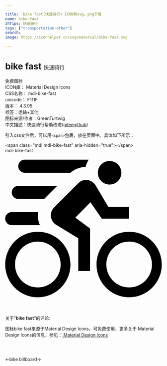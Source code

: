 ```yaml
---

title:  bike fast(快速骑行) ICON转svg、png下载
name: bike-fast
zhTips: 快速骑行
tags: ["transportation-other"]
search: 
image: https://iconhelper.cn/svg/material/bike-fast.svg

---
```


# bike fast  <small style="font-size: 60%;font-weight: 100">快速骑行</small>


<div class="detail-page">
<p>
<span><span class="badge-success badge">免费图标</span> </span>
<br/>
<span>
ICON库：
<span class="badge-secondary badge">Material Design Icons</span> 
</span>
<br/>
<span>
CSS名称：
<span class="badge-secondary badge">mdi-bike-fast</span> 
</span>
<br/>
<span>
unicode：
<span class="badge-secondary badge">F111F</span> 
<copy-btn content='F111F' btn-title=""></copy-btn>
<copy-btn :content='String.fromCodePoint(parseInt("F111F", 16))' btn-title="复制U"></copy-btn>
</span>
<br/>
<span>
版本：
<span class="badge-secondary badge">4.3.95</span> 
</span><br/><span>标签：<span class="badge-light badge"><router-link to="/tags/transportation-other.html">运输+其他</router-link></span></span>
<br/>
<span>图标来源/作者：<span class="badge-light badge">GreenTurtwig</span></span> 
<br/>
<span class="zh-detail">中文描述：<span class="badge-primary badge">快速骑行</span><span class="help-link"><span>帮助改进</span>(<a href="https://gitee.com/liuwave/icon-helper/edit/master/json/material/bike-fast.json" target="_blank" rel="noopener noreferrer">gitee</a><a href="https://github.com/liuwave/icon-helper/edit/master/json/material/bike-fast.json" target="_blank" rel="noopener noreferrer">github</a></span>)</span><br/>
</p>
</div>
<div class="alert alert-dark">
  <i class="mdi mdi-bike-fast mdi-48px"></i>
  <i class="mdi mdi-bike-fast mdi-36px"></i>
  <i class="mdi mdi-bike-fast mdi-24px"></i>
  <i class="mdi mdi-bike-fast mdi-18px"></i>
</div>
<div>
  <p>引入css文件后，可以用<code>&lt;span&gt;</code>包裹，放在页面中。具体如下所示：    
  </p>
  <div class="alert alert-primary" style="font-size: 14px">
    &lt;span class="mdi mdi-bike-fast" aria-hidden="true"&gt;&lt;/span&gt;
    <copy-btn content='<span class="mdi mdi-bike-fast" aria-hidden="true"></span>'></copy-btn>
  </div>
  <div class="alert alert-secondary">
    <i class="mdi mdi-bike-fast"
    style="font-size: 24px"
    aria-hidden="true"></i> mdi-bike-fast
    <copy-btn content="mdi-bike-fast" btn-title="复制图标名称"></copy-btn>
  </div>
</div>
<div id="svg" class="svg-wrap">
<svg xmlns="http://www.w3.org/2000/svg" viewBox="0 0 24 24"><path d="M16 1.2C15 1.2 14.2 2 14.2 3S15 4.8 16 4.8 17.8 4 17.8 3 17 1.2 16 1.2M12.4 4.1C11.93 4.1 11.5 4.29 11.2 4.6L7.5 8.29C7.19 8.6 7 9 7 9.5C7 10.13 7.33 10.66 7.85 10.97L11.2 13V18H13V11.5L10.75 9.85L13.07 7.5L14.8 10H19V8.2H15.8L13.86 4.93C13.57 4.43 13 4.1 12.4 4.1M10 3H3C2.45 3 2 2.55 2 2S2.45 1 3 1H12.79C12.58 1.34 12.41 1.71 12.32 2.11C11.46 2.13 10.65 2.45 10 3M5 12C2.24 12 0 14.24 0 17S2.24 22 5 22 10 19.76 10 17 7.76 12 5 12M5 20.5C3.07 20.5 1.5 18.93 1.5 17S3.07 13.5 5 13.5 8.5 15.07 8.5 17 6.93 20.5 5 20.5M19 12C16.24 12 14 14.24 14 17S16.24 22 19 22 24 19.76 24 17 21.76 12 19 12M19 20.5C17.07 20.5 15.5 18.93 15.5 17S17.07 13.5 19 13.5 22.5 15.07 22.5 17 20.93 20.5 19 20.5M5.32 11H1C.448 11 0 10.55 0 10S.448 9 1 9H5.05C5.03 9.16 5 9.33 5 9.5C5 10.03 5.12 10.54 5.32 11M6 7H2C1.45 7 1 6.55 1 6S1.45 5 2 5H7.97L6.09 6.87C6.05 6.91 6 6.96 6 7Z" /></svg>
</div>
<detail full-name='mdi-bike-fast'></detail>
<div class="icon-detail__container">
<p>关于“<b>bike fast</b>”的评论:</p>
</div>
<Vssue title="关于“bike fast”的评论" />    
<div><p>图标bike fast来源于Material Design Icons，可免费使用，更多关于 Material Design Icons的信息，参见：<a target="_blank" href="https://iconhelper.cn/material.html"> Material Design Icons</a>
</p></div>

<div style="padding:2rem 0 " class="page-nav"><p class="inner"><span class="prev">←<router-link to="/icon/bike.html">bike</router-link></span> <span class="next"><router-link to="/icon/billboard.html">billboard</router-link>→</span></p></div>

